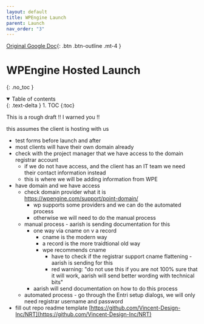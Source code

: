 ```yaml
---
layout: default
title: WPEngine Launch
parent: Launch
nav_order: "3"
---
```

[Original Google Doc](https://docs.google.com/document/d/1lOaxrz1EfKkC85CwM-lomJPM6_Ql08I5OlhMYoI7zdU/edit#heading=h.n15qgywbg022){: .btn .btn-outline .mt-4 }

# WPEngine Hosted Launch
{: .no_toc }

<details open markdown="block">
  <summary>
    Table of contents
  </summary>
  {: .text-delta }
1. TOC
{:toc}
</details>

This is a rough draft !! I warned you !!

this assumes the client is hosting with us 

- test forms before launch and after
- most clients will have their own domain already
- check with the project manager that we have access to the domain registrar account
	- if we do not have access, and the client has an IT team we need their contact information instead
	- this is where we will be adding information from WPE
- have domain and we have access
	- check domain provider what it is https://wpengine.com/support/point-domain/
		- wp supports some providers and we can do the automated process
		- otherwise we will need to do the manual process
	- manual process - aarish is sending documentation for this
		- one way via cname on v a record
			- cname is the modern way
			- a record is the more traidtional old way
			- wpe recommends cname
				- have to check if the registrar support cname flattening - aarish is sending for this
				- red warning: "do not use this if you are not 100% sure that it will work, aarish will send better wording with technical bits"
		- aarish will send documentation on how to do this process
	- automated process - go through the Entri setup dialogs, we will only need registrar username and password
- fill out repo readme template [https://github.com/Vincent-Design-Inc/NRT](https://github.com/Vincent-Design-Inc/NRT)